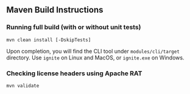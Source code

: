 ## Maven Build Instructions

### Running full build (with or without unit tests)

    mvn clean install [-DskipTests]

Upon completion, you will find the CLI tool under `modules/cli/target` directory.
Use `ignite` on Linux and MacOS, or `ignite.exe` on Windows. 
    
### Checking license headers using Apache RAT

    mvn validate
